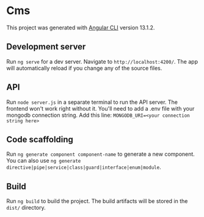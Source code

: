 # Cms

This project was generated with [Angular CLI](https://github.com/angular/angular-cli) version 13.1.2.

## Development server

Run `ng serve` for a dev server. Navigate to `http://localhost:4200/`. The app will automatically reload if you change any of the source files.

## API

Run `node server.js` in a separate terminal to run the API server. The frontend won't work right without it.
You'll need to add a .env file with your mongodb connection string. Add this line:
`MONGODB_URI=<your connection string here>`


## Code scaffolding

Run `ng generate component component-name` to generate a new component. You can also use `ng generate directive|pipe|service|class|guard|interface|enum|module`.

## Build

Run `ng build` to build the project. The build artifacts will be stored in the `dist/` directory.

